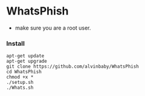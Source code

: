 # WhatsPhish

* make sure you are a root user.
### Install
```````
apt-get update
apt-get upgrade
git clone https://github.com/alvinbaby/WhatsPhish
cd WhatsPhish
chmod +x *
./setup.sh
./Whats.sh
```````

